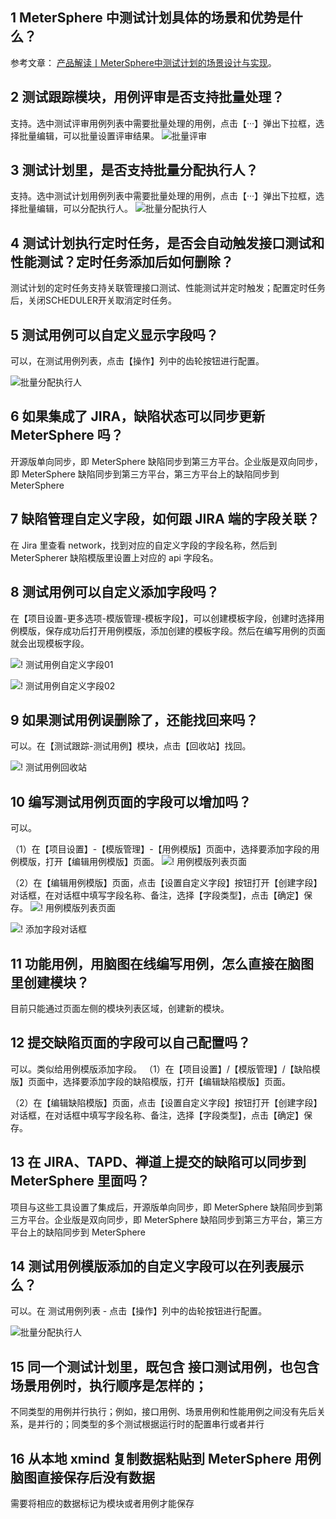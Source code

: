 ## 1 MeterSphere 中测试计划具体的场景和优势是什么？

参考文章： [产品解读丨MeterSphere中测试计划的场景设计与实现](https://mp.weixin.qq.com/s/hbhBEXMzphVjivmHXY3PjA)。

## 2 测试跟踪模块，用例评审是否支持批量处理？

支持。选中测试评审用例列表中需要批量处理的用例，点击【···】弹出下拉框，选择批量编辑，可以批量设置评审结果。
![批量评审](../img/faq/批量评审.png)

## 3 测试计划里，是否支持批量分配执行人？

支持。选中测试计划用例列表中需要批量处理的用例，点击【···】弹出下拉框，选择批量编辑，可以分配执行人。
![批量分配执行人](../img/faq/批量分配执行人.png)

## 4 测试计划执行定时任务，是否会自动触发接口测试和性能测试？定时任务添加后如何删除？

测试计划的定时任务支持关联管理接口测试、性能测试并定时触发；配置定时任务后，关闭SCHEDULER开关取消定时任务。

## 5 测试用例可以自定义显示字段吗？

可以，在测试用例列表，点击【操作】列中的齿轮按钮进行配置。

![批量分配执行人](../img/faq/测试用例自定义显示字段.png)

## 6 如果集成了 JIRA，缺陷状态可以同步更新 MeterSphere 吗？

开源版单向同步，即 MeterSphere 缺陷同步到第三方平台。企业版是双向同步，即 MeterSphere 缺陷同步到第三方平台，第三方平台上的缺陷同步到 MeterSphere

## 7 缺陷管理自定义字段，如何跟 JIRA 端的字段关联？

在 Jira 里查看 network，找到对应的自定义字段的字段名称，然后到 MeterSpherer 缺陷模版里设置上对应的 api 字段名。

## 8 测试用例可以自定义添加字段吗？

在【项目设置-更多选项-模版管理-模板字段】，可以创建模板字段，创建时选择用例模版，保存成功后打开用例模版，添加创建的模板字段。然后在编写用例的页面就会出现模板字段。

![! 测试用例自定义字段01](../img/faq/测试用例自定义字段01.png)

![! 测试用例自定义字段02](../img/faq/测试用例自定义字段02.png)

## 9 如果测试用例误删除了，还能找回来吗？

可以。在【测试跟踪-测试用例】模块，点击【回收站】找回。

![! 测试用例回收站](../img/faq/测试用例回收站.png)

## 10 编写测试用例页面的字段可以增加吗？
可以。

（1）在【项目设置】-【模版管理】-【用例模版】页面中，选择要添加字段的用例模版，打开【编辑用例模版】页面。
![! 用例模版列表页面](../img/faq/添加用例模版字段-用例模版列表页面.png)

（2）在【编辑用例模版】页面，点击【设置自定义字段】按钮打开【创建字段】对话框，在对话框中填写字段名称、备注，选择【字段类型】，点击【确定】保存。
![! 用例模版列表页面](../img/faq/添加用例模版字段-用例模版编辑页面.png)

![! 添加字段对话框](../img/faq/添加用例模版字段-添加字段对话框.png)

## 11 功能用例，用脑图在线编写用例，怎么直接在脑图里创建模块？
目前只能通过页面左侧的模块列表区域，创建新的模块。

## 12 提交缺陷页面的字段可以自己配置吗？
可以。类似给用例模版添加字段。
（1）在【项目设置】/【模版管理】/【缺陷模版】页面中，选择要添加字段的缺陷模版，打开【编辑缺陷模版】页面。

（2）在【编辑缺陷模版】页面，点击【设置自定义字段】按钮打开【创建字段】对话框，在对话框中填写字段名称、备注，选择【字段类型】，点击【确定】保存。

## 13 在 JIRA、TAPD、禅道上提交的缺陷可以同步到 MeterSphere 里面吗？
项目与这些工具设置了集成后，开源版单向同步，即 MeterSphere 缺陷同步到第三方平台。企业版是双向同步，即 MeterSphere 缺陷同步到第三方平台，第三方平台上的缺陷同步到 MeterSphere

## 14 测试用例模版添加的自定义字段可以在列表展示么？
可以。在 测试用例列表 - 点击【操作】列中的齿轮按钮进行配置。

![批量分配执行人](../img/faq/测试用例自定义显示字段.png)

## 15 同一个测试计划里，既包含 接口测试用例，也包含场景用例时，执行顺序是怎样的；
不同类型的用例并行执行；例如，接口用例、场景用例和性能用例之间没有先后关系，是并行的；同类型的多个测试根据运行时的配置串行或者并行

## 16 从本地 xmind 复制数据粘贴到 MeterSphere 用例脑图直接保存后没有数据
需要将相应的数据标记为模块或者用例才能保存